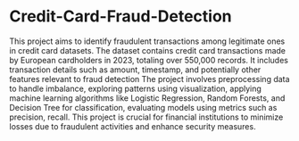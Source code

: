 # Credit-Card-Fraud-Detection

This project aims to identify fraudulent transactions among legitimate ones in credit card datasets. The dataset contains credit card transactions made by European cardholders in 2023, totaling over 550,000 records. It includes transaction details such as amount, timestamp, and potentially other features relevant to fraud detection The project involves preprocessing data to handle imbalance, exploring patterns using visualization, applying machine learning algorithms like Logistic Regression, Random Forests, and Decision Tree for classification, evaluating models using metrics such as precision, recall. This project is crucial for financial institutions to minimize losses due to fraudulent activities and enhance security measures.
